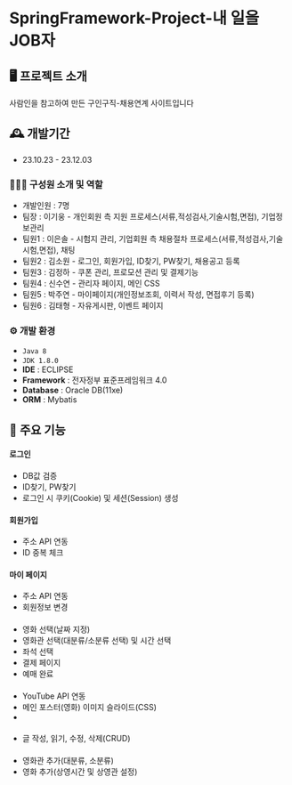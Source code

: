 # SpringFramework-Project-내 일을 JOB자


## 🖥️ 프로젝트 소개
사람인을 참고하여 만든 구인구직-채용연계 사이트입니다
<br>

## 🕰️ 개발기간
* 23.10.23 - 23.12.03

### 🧑‍🤝‍🧑 구성원 소개 및 역할
 - 개발인원 : 7명
 - 팀장  : 이기웅 - 개인회원 측 지원 프로세스(서류,적성검사,기술시험,면접), 기업정보관리
 - 팀원1 : 이은솔 - 시험지 관리, 기업회원 측 채용절차 프로세스(서류,적성검사,기술시험,면접), 채팅
 - 팀원2 : 김소원 - 로그인, 회원가입, ID찾기, PW찾기, 채용공고 등록
 - 팀원3 : 김정하 - 쿠폰 관리, 프로모션 관리 및 결제기능
 - 팀원4 : 신수연 - 관리자 페이지, 메인 CSS
 - 팀원5 : 박주연 - 마이페이지(개인정보조회, 이력서 작성, 면접후기 등록)
 - 팀원6 : 김태형 - 자유게시판, 이벤트 페이지

### ⚙️ 개발 환경
- `Java 8`
- `JDK 1.8.0`
- **IDE** : ECLIPSE
- **Framework** : 전자정부 표준프레임워크 4.0
- **Database** : Oracle DB(11xe)
- **ORM** : Mybatis

## 📌 주요 기능
#### 로그인
- DB값 검증
- ID찾기, PW찾기
- 로그인 시 쿠키(Cookie) 및 세션(Session) 생성
#### 회원가입
- 주소 API 연동
- ID 중복 체크
#### 마이 페이지
- 주소 API 연동
- 회원정보 변경

#### 
- 영화 선택(날짜 지정)
- 영화관 선택(대분류/소분류 선택) 및 시간 선택
- 좌석 선택
- 결제 페이지
- 예매 완료
#### 
- YouTube API 연동
- 메인 포스터(영화) 이미지 슬라이드(CSS)
- 
#### 
- 글 작성, 읽기, 수정, 삭제(CRUD)

#### 
- 영화관 추가(대분류, 소분류)
- 영화 추가(상영시간 및 상영관 설정)
